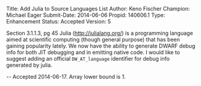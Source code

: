 Title:       Add Julia to Source Languages List
Author:      Keno Fischer
Champion:    Michael Eager
Submit-Date: 2014-06-06
Propid:      140606.1
Type:        Enhancement
Status:      Accepted
Version:     5

Section 3.1.1.3, pg 45
Julia (http://julialang.org/) is a programming language aimed at scientific
computing (though general purpose) that has been gaining popularity lately. 
We now have the ability to generate DWARF debug info for both JIT debugging 
and in emitting native code. I would like to suggest adding an official 
`DW_AT_language` identifier for debug info generated by julia.

--
Accepted 2014-06-17.  Array lower bound is 1.
